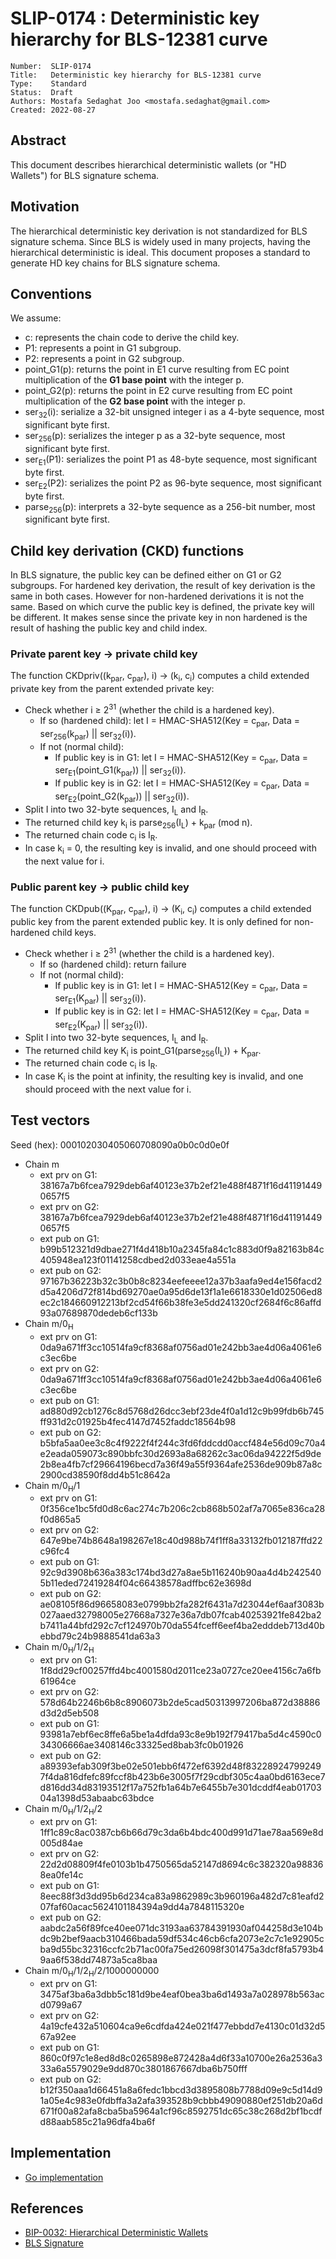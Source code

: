 # SLIP-0174 : Deterministic key hierarchy for BLS-12381 curve

```
Number:  SLIP-0174
Title:   Deterministic key hierarchy for BLS-12381 curve
Type:    Standard
Status:  Draft
Authors: Mostafa Sedaghat Joo <mostafa.sedaghat@gmail.com>
Created: 2022-08-27
```

## Abstract

This document describes hierarchical deterministic wallets (or "HD Wallets") for BLS signature schema.

## Motivation

The hierarchical deterministic key derivation is not standardized for BLS signature schema.
Since BLS is widely used in many projects, having the hierarchical deterministic is ideal.
This document proposes a standard to generate HD key chains for BLS signature schema.

## Conventions

We assume:

* c: represents the chain code to derive the child key.
* P1: represents a point in G1 subgroup.
* P2: represents a point in G2 subgroup.
* point_G1(p): returns the point in E1 curve resulting from EC point multiplication of the **G1 base point** with the integer p.
* point_G2(p): returns the point in E2 curve resulting from EC point multiplication of the **G2 base point** with the integer p.
* ser<sub>32</sub>(i): serialize a 32-bit unsigned integer i as a 4-byte sequence, most significant byte first.
* ser<sub>256</sub>(p): serializes the integer p as a 32-byte sequence, most significant byte first.
* ser<sub>E1</sub>(P1): serializes the point P1 as 48-byte sequence, most significant byte first.
* ser<sub>E2</sub>(P2): serializes the point P2 as 96-byte sequence, most significant byte first.
* parse<sub>256</sub>(p): interprets a 32-byte sequence as a 256-bit number, most significant byte first.

## Child key derivation (CKD) functions

In BLS signature, the public key can be defined either on G1 or G2 subgroups.
For hardened key derivation, the result of key derivation is the same in both cases.
However for non-hardened derivations it is not the same.
Based on which curve the public key is defined, the private key will be different.
It makes sense since the private key in non hardened is the result of hashing the public key and child index.

### Private parent key &rarr; private child key

The function CKDpriv((k<sub>par</sub>, c<sub>par</sub>), i) &rarr; (k<sub>i</sub>, c<sub>i</sub>) computes a child extended private key from the parent extended private key:
* Check whether i ≥ 2<sup>31</sup> (whether the child is a hardened key).
  + If so (hardened child): let I = HMAC-SHA512(Key = c<sub>par</sub>, Data = ser<sub>256</sub>(k<sub>par</sub>) || ser<sub>32</sub>(i)).
  + If not (normal child):
    - If public key is in G1: let I = HMAC-SHA512(Key = c<sub>par</sub>, Data = ser<sub>E1</sub>(point_G1(k<sub>par</sub>)) || ser<sub>32</sub>(i)).
    - If public key is in G2: let I = HMAC-SHA512(Key = c<sub>par</sub>, Data = ser<sub>E2</sub>(point_G2(k<sub>par</sub>)) || ser<sub>32</sub>(i)).
* Split I into two 32-byte sequences, I<sub>L</sub> and I<sub>R</sub>.
* The returned child key k<sub>i</sub> is parse<sub>256</sub>(I<sub>L</sub>) + k<sub>par</sub> (mod n).
* The returned chain code c<sub>i</sub> is I<sub>R</sub>.
* In case k<sub>i</sub> = 0, the resulting key is invalid, and one should proceed with the next value for i.

### Public parent key &rarr; public child key

The function CKDpub((K<sub>par</sub>, c<sub>par</sub>), i) &rarr; (K<sub>i</sub>, c<sub>i</sub>) computes a child extended public key from the parent extended public key. It is only defined for non-hardened child keys.
* Check whether i ≥ 2<sup>31</sup> (whether the child is a hardened key).
  + If so (hardened child): return failure
  + If not (normal child):
    - If public key is in G1: let I = HMAC-SHA512(Key = c<sub>par</sub>, Data = ser<sub>E1</sub>(K<sub>par</sub>) || ser<sub>32</sub>(i)).
    - If public key is in G2: let I = HMAC-SHA512(Key = c<sub>par</sub>, Data = ser<sub>E2</sub>(K<sub>par</sub>) || ser<sub>32</sub>(i)).
* Split I into two 32-byte sequences, I<sub>L</sub> and I<sub>R</sub>.
* The returned child key K<sub>i</sub> is point_G1(parse<sub>256</sub>(I<sub>L</sub>)) + K<sub>par</sub>.
* The returned chain code c<sub>i</sub> is I<sub>R</sub>.
* In case K<sub>i</sub> is the point at infinity, the resulting key is invalid, and one should proceed with the next value for i.


## Test vectors

Seed (hex): 000102030405060708090a0b0c0d0e0f
* Chain m
  + ext prv on G1: 38167a7b6fcea7929deb6af40123e37b2ef21e488f4871f16d411914490657f5
  + ext prv on G2: 38167a7b6fcea7929deb6af40123e37b2ef21e488f4871f16d411914490657f5
  + ext pub on G1: b99b512321d9dbae271f4d418b10a2345fa84c1c883d0f9a82163b84c405948ea123f01141258cdbed2d033eae4a551a
  + ext pub on G2: 			97167b36223b32c3b0b8c8234eefeeee12a37b3aafa9ed4e156facd2d5a4206d72f814bd69270ae0a95d6de13f1a1e6618330e1d02506ed8ec2c184660912213bf2cd54f66b38fe3e5dd241320cf2684f6c86affd93a07689870dedeb6cf133b
* Chain m/0<sub>H</sub>
  + ext prv on G1: 0da9a671ff3cc10514fa9cf8368af0756ad01e242bb3ae4d06a4061e6c3ec6be
  + ext prv on G2: 0da9a671ff3cc10514fa9cf8368af0756ad01e242bb3ae4d06a4061e6c3ec6be
  + ext pub on G1: ad880d92cb1276c8d5768d26dcc3ebf23de4f0a1d12c9b99fdb6b745ff931d2c01925b4fec4147d7452faddc18564b98
  + ext pub on G2: b5bfa5aa0ee3c8c4f9222f4f244c3fd6fddcdd0accf484e56d09c70a4e2eada059073c890bbfc30d2693a8a68262c3ac06da94222f5d9de2b8ea4fb7cf29664196becd7a36f49a55f9364afe2536de909b87a8c2900cd38590f8dd4b51c8642a
* Chain m/0<sub>H</sub>/1
  + ext prv on G1: 0f356ce1bc5fd0d8c6ac274c7b206c2cb868b502af7a7065e836ca28f0d865a5
  + ext prv on G2: 647e9be74b8648a198267e18c40d988b74f1ff8a33132fb012187ffd22c96fc4
  + ext pub on G1: 92c9d3908b636a383c174bd3d27a8ae5b116240b90aa4d4b2425405b11eded72419284f04c66438578adffbc62e3698d
  + ext pub on G2: ae08105f86d96658083e0799bb2fa282f6431a7d23044ef6aaf3083b027aaed32798005e27668a7327e36a7db07fcab40253921fe842ba2b7411a44bfd292c7cf124970b70da554fceff6eef4ba2edddeb713d40bebbd79c24b9888541da63a3
* Chain m/0<sub>H</sub>/1/2<sub>H</sub>
  + ext prv on G1: 1f8dd29cf00257ffd4bc4001580d2011ce23a0727ce20ee4156c7a6fb61964ce
  + ext prv on G2: 578d64b2246b6b8c8906073b2de5cad50313997206ba872d38886d3d2d5eb508
  + ext pub on G1: 93981a7ebf6ec8ffe6a5be1a4dfda93c8e9b192f79417ba5d4c4590c034306666ae3408146c33325ed8bab3fc0b01926
  + ext pub on G2: a89393efab309f3be02e501ebb6f472ef6392d48f832289247992497f4da816dfefc89fccf8b423b6e3005f7f29cdbf305c4aa0bd6163ece7d816dd34d83193512f17a752fb1a64b7e6455b7e301dcddf4eab0170304a1398d53abaabc63bdce
* Chain m/0<sub>H</sub>/1/2<sub>H</sub>/2
  + ext prv on G1: 1ff1c89c8ac0387cb6b66d79c3da6b4bdc400d991d71ae78aa569e8d005d84ae
  + ext prv on G2: 22d2d08809f4fe0103b1b4750565da52147d8694c6c382320a988368ea0fe14c
  + ext pub on G1: 8eec88f3d3dd95b6d234ca83a9862989c3b960196a482d7c81eafd207faf60acac5624101184394a9dd4a7848115320e
  + ext pub on G2: aabdc2a56f89fce40ee071dc3193aa63784391930af044258d3e104bdc9b2bef9aacb310466bada59df534c46cb6cfa2073e2c7c1e92905cba9d55bc32316ccfc2b71ac00fa75ed26098f301475a3dcf8fa5793b49aa6f538dd74873a5ca8baa
* Chain m/0<sub>H</sub>/1/2<sub>H</sub>/2/1000000000
  + ext prv on G1: 3475af3ba6a3dbb5c181d9be4eaf0bea3ba6d1493a7a028978b563acd0799a67
  + ext prv on G2: 4a19cfe432a510604ca9e6cdfda424e021f477ebbdd7e4130c01d32d567a92ee
  + ext pub on G1: 860c0f97c1e8ed8d8c0265898e872428a4d6f33a10700e26a2536a333a6a5579029e9dd870c3801867667dba6b750fff
  + ext pub on G2: b12f350aaa1d66451a8a6fedc1bbcd3d3895808b7788d09e9c5d14d91a05e4c983e0fdbffa3a2afa393528b9cbbb49090880ef251db20a6d671f00a82afa8cba5ba5964a1cf96c8592751dc65c38c268d2bf1bcdfd88aab585c21a96dfa4ba6f

## Implementation

* [Go implementation](https://github.com/zarbchain/zarb-go/tree/main/crypto/bls/hdkeychain)

## References

* [BIP-0032: Hierarchical Deterministic Wallets](https://github.com/bitcoin/bips/blob/master/bip-0032.mediawiki)
* [BLS Signature](https://datatracker.ietf.org/doc/draft-irtf-cfrg-bls-signature/)
